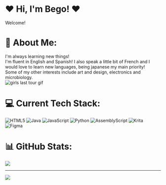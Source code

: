 # ❤️ Hi, I'm Bego! ❤️
Welcome!
# 💫 About Me:
I'm always learning new things!<br>I'm fluent in English and Spanish! I also speak a little bit of French and I would love to learn new languages, being japanese my main priority!<br>Some of my other interests include art and design, electronics and microbiology.<br>
<img alt="girls last tour gif" src=https://media1.tenor.com/m/Qr3RDQwE0o0AAAAC/girls-last-tour-shoujo-shuumatsu-ryokou.gif>

# 💻 Current Tech Stack:
![HTML5](https://img.shields.io/badge/html5-%23E34F26.svg?style=for-the-badge&logo=html5&logoColor=white) ![Java](https://img.shields.io/badge/java-%23ED8B00.svg?style=for-the-badge&logo=openjdk&logoColor=white) ![JavaScript](https://img.shields.io/badge/javascript-%23323330.svg?style=for-the-badge&logo=javascript&logoColor=%23F7DF1E) ![Python](https://img.shields.io/badge/python-3670A0?style=for-the-badge&logo=python&logoColor=ffdd54) ![AssemblyScript](https://img.shields.io/badge/assembly%20script-%23000000.svg?style=for-the-badge&logo=assemblyscript&logoColor=white) ![Krita](https://img.shields.io/badge/Krita-203759?style=for-the-badge&logo=krita&logoColor=EEF37B) ![Figma](https://img.shields.io/badge/figma-%23F24E1E.svg?style=for-the-badge&logo=figma&logoColor=white)
# 📊 GitHub Stats:
![](https://github-readme-stats.vercel.app/api/top-langs/?username=begoblanco&theme=dark&hide_border=true&include_all_commits=false&count_private=false&layout=compact)

---
[![](https://visitcount.itsvg.in/api?id=begoblanco&icon=0&color=0)](https://visitcount.itsvg.in)

<!-- Proudly created with GPRM ( https://gprm.itsvg.in ) -->
